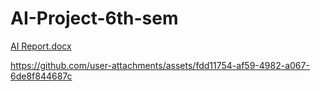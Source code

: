 # AI-Project-6th-sem


[AI Report.docx](https://github.com/user-attachments/files/20150000/AI.Report.docx)

https://github.com/user-attachments/assets/fdd11754-af59-4982-a067-6de8f844687c




